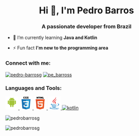 <h1 align="center">Hi 👋, I'm Pedro Barros</h1>
<h3 align="center">A passionate developer from Brazil</h3>

- 🌱 I’m currently learning **Java and Kotlin**

- ⚡ Fun fact **I'm new to the programming area**

<h3 align="left">Connect with me:</h3>
<p align="left">
<a href="https://linkedin.com/in/pedro-barrosg" target="blank"><img align="center" src="https://raw.githubusercontent.com/rahuldkjain/github-profile-readme-generator/master/src/images/icons/Social/linked-in-alt.svg" alt="pedro-barrosg" height="30" width="40" /></a>
<a href="https://instagram.com/pe_barross" target="blank"><img align="center" src="https://raw.githubusercontent.com/rahuldkjain/github-profile-readme-generator/master/src/images/icons/Social/instagram.svg" alt="pe_barross" height="30" width="40" /></a>
</p>

<h3 align="left">Languages and Tools:</h3>
<p align="left"> <a href="https://developer.android.com" target="_blank" rel="noreferrer"> <img src="https://raw.githubusercontent.com/devicons/devicon/master/icons/android/android-original-wordmark.svg" alt="android" width="40" height="40"/> </a> <a href="https://www.w3schools.com/css/" target="_blank" rel="noreferrer"> <img src="https://raw.githubusercontent.com/devicons/devicon/master/icons/css3/css3-original-wordmark.svg" alt="css3" width="40" height="40"/> </a> <a href="https://www.w3.org/html/" target="_blank" rel="noreferrer"> <img src="https://raw.githubusercontent.com/devicons/devicon/master/icons/html5/html5-original-wordmark.svg" alt="html5" width="40" height="40"/> </a> <a href="https://www.java.com" target="_blank" rel="noreferrer"> <img src="https://raw.githubusercontent.com/devicons/devicon/master/icons/java/java-original.svg" alt="java" width="40" height="40"/> </a> <a href="https://kotlinlang.org" target="_blank" rel="noreferrer"> <img src="https://www.vectorlogo.zone/logos/kotlinlang/kotlinlang-icon.svg" alt="kotlin" width="40" height="40"/> </a> </p>

<p><img align="center" src="https://github-readme-stats.vercel.app/api/top-langs?username=pedrobarrosg&show_icons=true&locale=en&layout=compact" alt="pedrobarrosg" /></p>

<p align="left"> <img src="https://komarev.com/ghpvc/?username=pedrobarrosg&label=Profile%20views&color=0e75b6&style=flat" alt="pedrobarrosg" /> </p>
